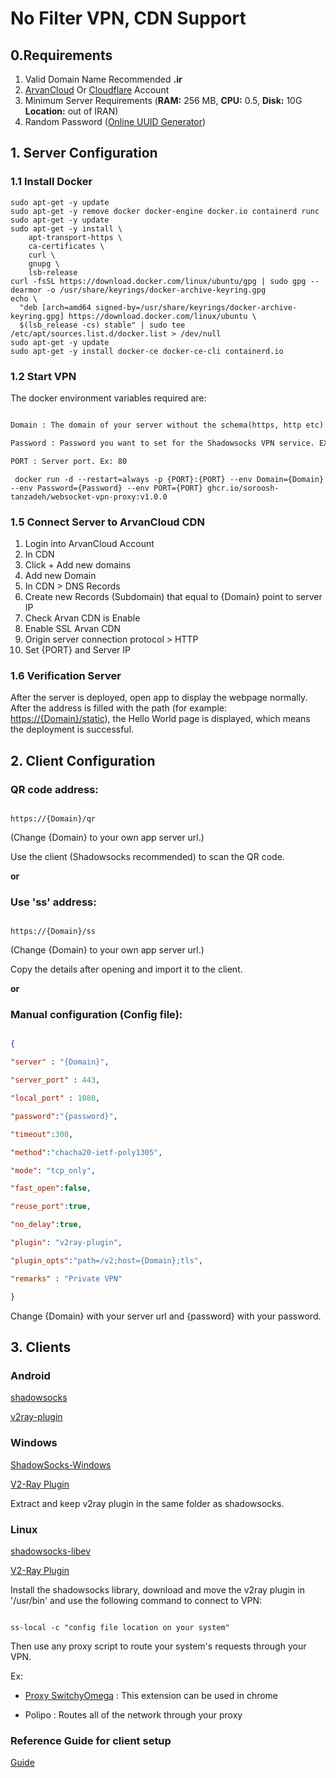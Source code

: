 

# No Filter VPN, CDN Support

## 0.Requirements

 1. Valid Domain Name Recommended **.ir**
 2. [ArvanCloud](https://arvancloud.com) Or [Cloudflare](https://www.cloudflare.com/) Account
 3. Minimum Server Requirements (**RAM:** 256 MB, **CPU:** 0.5, **Disk:** 10G **Location:** out of IRAN)
 4. Random Password ([Online UUID Generator](https://www.uuidgenerator.net/))

## 1. Server Configuration

### 1.1 Install Docker

```console
sudo apt-get -y update
sudo apt-get -y remove docker docker-engine docker.io containerd runc
sudo apt-get -y update
sudo apt-get -y install \
    apt-transport-https \
    ca-certificates \
    curl \
    gnupg \
    lsb-release
curl -fsSL https://download.docker.com/linux/ubuntu/gpg | sudo gpg --dearmor -o /usr/share/keyrings/docker-archive-keyring.gpg
echo \
  "deb [arch=amd64 signed-by=/usr/share/keyrings/docker-archive-keyring.gpg] https://download.docker.com/linux/ubuntu \
  $(lsb_release -cs) stable" | sudo tee /etc/apt/sources.list.d/docker.list > /dev/null
sudo apt-get -y update
sudo apt-get -y install docker-ce docker-ce-cli containerd.io
```

### 1.2 Start VPN

The docker environment variables required are:

```txt

Domain : The domain of your server without the schema(https, http etc). Ex: test.com, not https://test.com

Password : Password you want to set for the Shadowsocks VPN service. EX: 0734e365-ac11-43b0-97d0-7923477e6dd5

PORT : Server port. Ex: 80

```
```console
 docker run -d --restart=always -p {PORT}:{PORT} --env Domain={Domain} --env Password={Password} --env PORT={PORT} ghcr.io/soroosh-tanzadeh/websocket-vpn-proxy:v1.0.0
 ```
  
### 1.5 Connect Server to ArvanCloud CDN
	

 1. Login into ArvanCloud Account
 2. In CDN
 3. Click  + Add new domains
 4. Add new Domain
 5. In CDN > DNS Records
 6. Create new Records (Subdomain) that equal to {Domain} point to server IP
 7. Check Arvan CDN is Enable
 8. Enable SSL Arvan CDN
 9. Origin server connection protocol > HTTP
 10. Set {PORT} and Server IP


### 1.6 Verification Server
After the server is deployed, open app to display the webpage normally. After the address is filled with the path (for example: <https://{Domain}/static>), the Hello World page is displayed, which means the deployment is successful.


## 2. Client Configuration

  
### QR code address:

```

https://{Domain}/qr

```

  

(Change {Domain} to your own app server url.)

  

Use the client (Shadowsocks recommended) to scan the QR code.

  

**or**

  

### Use 'ss' address:

```

https://{Domain}/ss

```

(Change {Domain} to your own app server url.)

  

Copy the details after opening and import it to the client.

  

**or**

  

### Manual configuration (Config file):

  

```json

{

"server" : "{Domain}",

"server_port" : 443,

"local_port" : 1080,

"password":"{password}",

"timeout":300,

"method":"chacha20-ietf-poly1305",

"mode": "tcp_only",

"fast_open":false,

"reuse_port":true,

"no_delay":true,

"plugin": "v2ray-plugin",

"plugin_opts":"path=/v2;host={Domain};tls",

"remarks" : "Private VPN"

}

```

Change {Domain} with your server url and {password} with your password.

  
## 3. Clients

  

### Android

  

[shadowsocks](https://play.google.com/store/apps/details?id=com.github.shadowsocks&hl=en_IN&gl=US)

  

[v2ray-plugin](https://play.google.com/store/apps/details?id=com.github.shadowsocks.plugin.v2ray)

  

### Windows

  

[ShadowSocks-Windows](https://github.com/shadowsocks/shadowsocks-windows/releases/download/4.4.1.0/Shadowsocks-4.4.1.0.zip)

  

[V2-Ray Plugin](https://github.com/shadowsocks/v2ray-plugin/releases/download/v1.3.1/v2ray-plugin-windows-amd64-v1.3.1.tar.gz)

  

Extract and keep v2ray plugin in the same folder as shadowsocks.

  

### Linux

  

[shadowsocks-libev](https://github.com/shadowsocks/shadowsocks-libev)

  

[V2-Ray Plugin](https://github.com/shadowsocks/v2ray-plugin/releases/download/v1.3.1/v2ray-plugin-linux-amd64-v1.3.1.tar.gz)

  

Install the shadowsocks library, download and move the v2ray plugin in '/usr/bin' and use the following command to connect to VPN:

```

ss-local -c "config file location on your system"

```

Then use any proxy script to route your system's requests through your VPN.

Ex:

- [Proxy SwitchyOmega](https://chrome.google.com/webstore/detail/proxy-switchyomega/padekgcemlokbadohgkifijomclgjgif?hl=en) : This extension can be used in chrome

- Polipo : Routes all of the network through your proxy

  

### Reference Guide for client setup

[Guide](https://zhaorengui.github.io/network/software/2018/08/10/shadowsocks-switchyOmega-en/)
